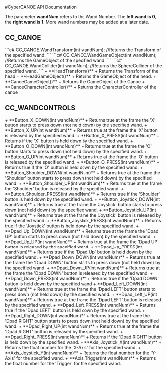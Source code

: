 #CyberCANOE API Documentation

The parameter **wandNum** refers to the Wand Number. The **left wand is 0**, the **right wand is 1**. More wand numbers may be added at a later date. 

<h2 id="canoe">CC_CANOE</h2>
```c#
CC_CANOE.WandTransform(int wandNum);  //Returns the Transform of the specified wand.
```
```c#
CC_CANOE.WandGameObject(int wandNum);  //Returns the GameObject of the specified wand. 
```
```c#
CC_CANOE.WandCollider(int wandNum);  //Returns the SphereCollider of the specified wand.
```
+ **HeadTransform()**
  + Returns the Transform of the head 
+ **HeadGameObject()**
  + Returns the GameObject of the head.
+ **CanoeGameObject()**
  + Returns the GameObject of the Canoe 
+ **CanoeCharacterController()**
  + Returns the CharacterController of the canoe

<h2 id="controls">CC_WANDCONTROLS</h2>
+ **Button_X_DOWN(int wandNum)**
  + Returns true at the frame the 'X' button starts to press down (not held down) by the specified wand.
+ **Button_X_UP(int wandNum)**
  + Returns true at the frame the 'X' button is released by the specified wand.
+ **Button_X_PRESS(int wandNum)**
  + Returns if the 'X' button is held down by the specified wand.
+ **Button_O_DOWN(int wandNum)**
  + Returns true at the frame the 'O' button starts to press down (not held down) by the specified wand.
+ **Button_O_UP(int wandNum)**
  + Returns true at the frame the 'O' button is released by the specified wand.
+ **Button_O_PRESS(int wandNum)**
  + Returns true if the 'O' button is held down by the specified wand.
+ **Button_Shoulder_DOWN(int wandNum)**  
  + Returns true at the frame the 'Shoulder' button starts to press down (not held down) by the specified wand.
+ **Button_Shoulder_UP(int wandNum)**
  + Returns true at the frame the 'Shoulder' button is released by the specified wand.
+ **Button_Shoulder_PRESS(int wandNum)**
  + Returns true if the 'Shoulder' button is held down by the specified wand.
+ **Button_Joystick_DOWN(int wandNum)**
  + Returns true at the frame the 'Joystick' button starts to press down (not held down) by the specified wand.
+ **Button_Joystick_UP(int wandNum)**
  + Returns true at the frame the 'Joystick' button is released by the specified wand.
+ **Button_Joystick_PRESS(int wandNum)**
  + Returns true if the 'Joystick' button is held down by the specified wand.
+ **Dpad_Up_DOWN(int wandNum)**
  + Returns true at the frame the 'Dpad UP' button starts to press down (not held down) by the specified wand.
+ **Dpad_Up_UP(int wandNum)**
  + Returns true at the frame the 'Dpad UP' button is released by the specified wand.
+ **Dpad_Up_PRESS(int wandNum)**
  + Returns true if the 'Dpad Up' button is held down by the specified wand.
+ **Dpad_Down_DOWN(int wandNum)**
  + Returns true at the frame the 'Dpad DOWN' button starts to press down (not held down) by the specified wand.
+ **Dpad_Down_UP(int wandNum)**
  + Returns true at the frame the 'Dpad DOWN' button is released by the specified wand.
+ **Dpad_Down_PRESS(int wandNum)**
  + Returns true if the 'Dpad DOWN' button is held down by the specified wand
+ **Dpad_Left_DOWN(int wandNum)**
  + Returns true at the frame the 'Dpad LEFT' button starts to press down (not held down) by the specified wand.
+ **Dpad_Left_UP(int wandNum)**
  + Returns true at the frame the 'Dpad LEFT' button is released by the specified wand.
+ **Dpad_Left_PRESS(int wandNum)** 
  + Returns true if the 'Dpad LEFT' button is held down by the specified wand.
+ **Dpad_Right_DOWN(int wandNum)**
  + Returns true at the frame the 'Dpad RIGHT' button starts to press down (not held down) by the specified wand.
+ **Dpad_Right_UP(int wandNum)**
  + Returns true at the frame the 'Dpad RIGHT' button is released by the specified wand.
+ **Dpad_Right_PRESS(int wandNum)**
  + Returns if the 'Dpad RIGHT' button is held down by the specified wand.
+ **Axis_Joystick_X(int wandNum)**
  + Returns the float number for the 'X-Axis' for the specified wand.
+ **Axis_Joystick_Y(int wandNum)**
  + Returns the float number for the 'Y-Axis' for the specified wand.
+ **Axis_Trigger(int wandNum)**
  + Returns the float number for the 'Trigger' for the specified wand. 
